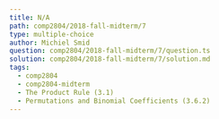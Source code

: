 ```yaml
---
title: N/A
path: comp2804/2018-fall-midterm/7
type: multiple-choice
author: Michiel Smid
question: comp2804/2018-fall-midterm/7/question.ts
solution: comp2804/2018-fall-midterm/7/solution.md
tags:
  - comp2804
  - comp2804-midterm
  - The Product Rule (3.1)
  - Permutations and Binomial Coefficients (3.6.2)
---
```

